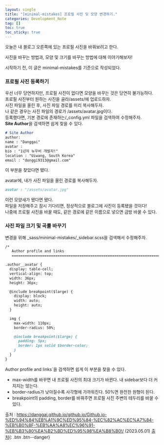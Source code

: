 ```yaml
---
layout: single
title: "[minimal-mistakes] 프로필 사진 및 모양 변경하기."
categories: Development_Note
tag: []
toc: true
toc_sticky: true
---
```


오늘은 내 블로그 오른쪽에 있는 프로필 사진을 바꿔보려고 한다.  

사진을 바꾸는 방법과, 모양 및 크기를 바꾸는 방법에 대해 이야기해보자!  

시작하기 전, 이 글은 minimal-mistakes를 기준으로 작성되었다.  

### 프로필 사진 등록하기  

우선 너무 당연하지만, 프로필 사진이 없다면 모양을 바꾸는 것은 당연히 불가능하다.  
프로필 사진부터 원하는 사진을 골라/assets/에 업로드하자.  
사진 파일을 올린 후, 사진 파일 경로를 미리 복사해두자.  
나 같은 경우는 사진 파일의 경로가 /assets/avatar.jpg이다.  
등록했다면, 기본 경로에 존재하는/_config.yml 파일을 검색하여 수정해주자.  
**Site Author**을 검색하면 쉽게 찾을 수 있다.  

```md
# Site Author
author:
name : "Danggai"
avatar : 
bio : "1년차 뉴우비 개발자!"
location : "Uiwang, South Korea"
email : "donggi9313@gmail.com"
```

이 부분을 찾았다면 됐다.  

avatar에, 내가 사진 파일을 올린 경로를 복사해두자.  

```md
avatar : "/assets/avatar.jpg"
```

이런 모양새가 됐다면 됐다.  
파일을 저장해주고 잠시 기다리면, 정상적으로 블로그에 사진이 등록됐을 것이다!  
나중에 프로필 사진을 바꿀 때도, 같은 경로에 같은 이름으로 넣으면 금방 바꿀 수 있다.  

### 사진 파일 크기 및 곡률 바꾸기  

변경을 위해 _sass/minimal-mistakes/_sidebar.scss을 검색해서 수정해주자.  

```md
/*
   Author profile and links
   ========================================================================== */

.author__avatar {
  display: table-cell;
  vertical-align: top;
  width: 36px;
  height: 36px;

  @include breakpoint($large) {
    display: block;
    width: auto;
    height: auto;
  }

  img {
    max-width: 110px;
    border-radius: 50%;

    @include breakpoint($large) {
      padding: 5px;
      border: 1px solid $border-color;
    }
  }
}
```

Author profile and links`을 검색하면 쉽게 이 부분을 찾을 수 있다.  

- max-width를 바꾸면 내 프로필 사진의 최대 크기가 바뀐다. 내 sidebar보다 더 커지지는 않는다.  
- border-radius가 낮아질수록 사각형에 가까워진다. 50%면 완전한 원형이 된다.  
- breakpoint의 padding, border를 바꿔주면 프로필 사진 주변의 테두리를 바꿀 수 있다.  



출처 : https://danggai.github.io/github.io/Github.io-%ED%94%84%EB%A1%9C%ED%95%84-%EC%82%AC%EC%A7%84-%EB%B0%8F-%EB%AA%A8%EC%96%91-%EB%B3%80%EA%B2%BD%ED%95%98%EA%B8%B0!/ (2023.05.01) 
[출처](https://danggai.github.io/github.io/Github.io-%ED%94%84%EB%A1%9C%ED%95%84-%EC%82%AC%EC%A7%84-%EB%B0%8F-%EB%AA%A8%EC%96%91-%EB%B3%80%EA%B2%BD%ED%95%98%EA%B8%B0!){: .btn .btn--danger}